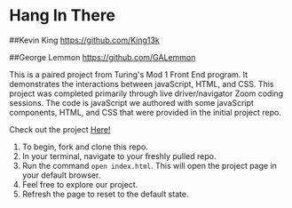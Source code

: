 # Hang In There

##Kevin King https://github.com/King13k

##George Lemmon https://github.com/GALemmon

This is a paired project from Turing's Mod 1 Front End program.  It demonstrates the interactions between javaScript, HTML, and CSS.  This project was completed primarily through live driver/navigator Zoom coding sessions.  The code is javaScript we authored with some javaScript components, HTML, and CSS that were provided in the initial project repo.

Check out the project [Here!](https://king13k.github.io/hang-in-there-boilerplate/)

1. To begin, fork and clone this repo.
2. In your terminal, navigate to your freshly pulled repo.
3. Run the command `open index.html`.  This will open the project page in your default browser.
4. Feel free to explore our project.
5. Refresh the page to reset to the default state.
